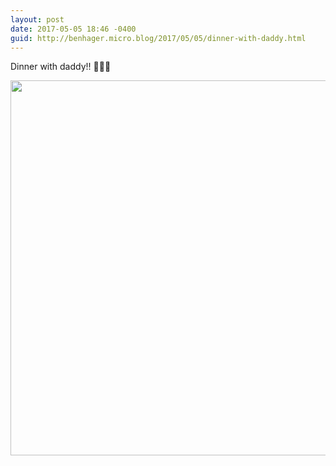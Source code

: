 ```yaml
---
layout: post
date: 2017-05-05 18:46 -0400
guid: http://benhager.micro.blog/2017/05/05/dinner-with-daddy.html
---
```

Dinner with daddy!! 🌮🌮🌮

<img src="http://benhager.micro.blog/uploads/2017/756ffcdb74.jpg" width="600" height="600" style="height: auto" />
